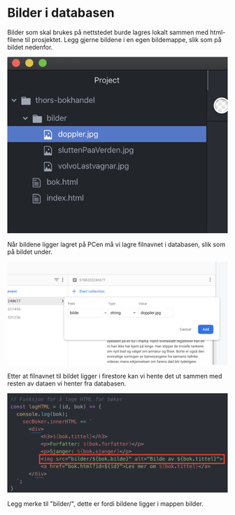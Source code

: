 # Bilder i databasen

Bilder som skal brukes på nettstedet burde lagres lokalt sammen med html-filene til prosjektet. Legg gjerne bildene i en egen bildemappe, slik som på bildet nedenfor.

![Bilder i VS Code](bilder/bilder-vs-code.png ':size=400')

Når bildene ligger lagret på PCen må vi lagre filnavnet i databasen, slik som på bildet under.

![Bilder i firestore](bilder/bilder-firestore.png)

Etter at filnavnet til bildet ligger i firestore kan vi hente det ut sammen med resten av dataen vi henter fra databasen.

![Bilder kode](bilder/bilder-kode.png)

Legg merke til "bilder/", dette er fordi bildene ligger i mappen bilder.
